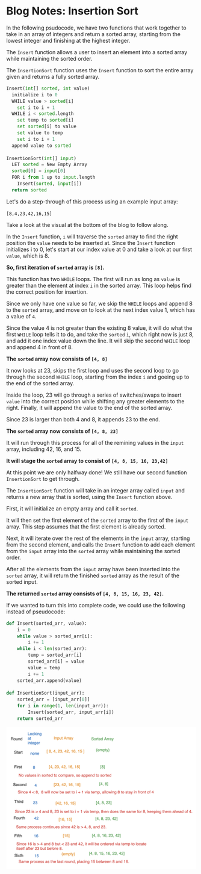 # Blog Notes: Insertion Sort

In the following psudocode, we have two functions that work together to take in an array of integers and return a sorted array, starting from the lowest integer and finishing at the highest integer.

The `Insert` function allows a user to insert an element into a sorted array while maintaining the sorted order.

The `InsertionSort` function uses the `Insert` function to sort the entire array given and returns a fully sorted array.

```python
Insert(int[] sorted, int value)
  initialize i to 0
  WHILE value > sorted[i]
    set i to i + 1
  WHILE i < sorted.length
    set temp to sorted[i]
    set sorted[i] to value
    set value to temp
    set i to i + 1
  append value to sorted

InsertionSort(int[] input)
  LET sorted = New Empty Array
  sorted[0] = input[0]
  FOR i from 1 up to input.length
    Insert(sorted, input[i])
  return sorted
  ```

Let's do a step-through of this process using an example input array:

`[8,4,23,42,16,15]`

Take a look at the visual at the bottom of the blog to follow along.

In the `Insert` function, `i` will traverse the `sorted` array to find the right position the `value` needs to be inserted at. Since the `Insert` function initializes i to 0, let's start at our index value at 0 and take a look at our first `value`, which is 8.

**So, first iteration of `sorted` array is `[8]`.**

This function has two `WHILE` loops. The first will run as long as `value` is greater than the element at index `i` in the sorted array. This loop helps find the correct position for insertion.

Since we only have one value so far, we skip the `WHILE` loops and append 8 to the `sorted` array, and move on to look at the next index value 1, which has a value of `4`.

Since the value 4 is not greater than the existing 8 value, it will do what the first `WHILE` loop tells it to do, and take the `sorted` `i`, which right now is just 8, and add it one index value down the line. It will skip the second `WHILE` loop and append 4 in front of 8.

**The `sorted` array now consists of `[4, 8]`**

It now looks at 23, skips the first loop and uses the second loop to go through the second `WHILE` loop, starting from the index `i` and goeing up to the end of the sorted array.

Inside the loop, 23 will go through a series of switches/swaps to insert `value` into the correct position while shifting any greater elements to the right. Finally, it will append the value to the end of the sorted array.

Since 23 is larger than both 4 and 8, it appends 23 to the end.

**The `sorted` array now consists of `[4, 8, 23]`**

It will run through this process for all of the remining values in the `input` array, including 42, 16, and 15.

**It will stage the `sorted` array to consist of `[4, 8, 15, 16, 23,42]`**


At this point we are only halfway done! We still have our second function
`InsertionSort` to get through.

The `InsertionSort` function will take in an integer array called `input` and returns a new array that is sorted, using the `Insert` function above.

First, it will initialize an empty array and call it `sorted`.

It will then set the first element of the `sorted` array to the first of the `input` array. This step assumes that the first element is already sorted.

Next, it will iterate over the rest of the elements in the `input` array, starting from the second element, and calls the `Insert` function to add each element from the `input` array into the `sorted` array while maintaining the sorted order.

After all the elements from the `input` array have been inserted into the `sorted` array, it will return the finished `sorted` array as the result of the sorted input.

**The returned `sorted` array consists of `[4, 8, 15, 16, 23, 42]`.**


If we wanted to turn this into complete code, we could use the following instead of pseudocode:

```python
def Insert(sorted_arr, value):
    i = 0
    while value > sorted_arr[i]:
        i += 1
    while i < len(sorted_arr):
        temp = sorted_arr[i]
        sorted_arr[i] = value
        value = temp
        i += 1
    sorted_arr.append(value)

def InsertionSort(input_arr):
    sorted_arr = [input_arr[0]]
    for i in range(1, len(input_arr)):
        Insert(sorted_arr, input_arr[i])
    return sorted_arr
```

![Visual Step-By-Step](/sorting/insertion/cc26-visual.png)

